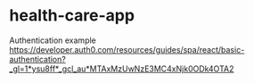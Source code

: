 # health-care-app

Authentication example
https://developer.auth0.com/resources/guides/spa/react/basic-authentication?_gl=1*ysu8ff*_gcl_au*MTAxMzUwNzE3MC4xNjk0ODk4OTA2

